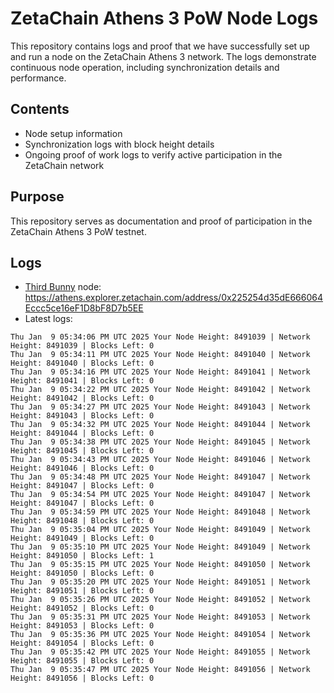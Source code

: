 # ZetaChain Athens 3 PoW Node Logs
This repository contains logs and proof that we have successfully set up and run a node on the ZetaChain Athens 3 network. The logs demonstrate continuous node operation, including synchronization details and performance.

## Contents
- Node setup information
- Synchronization logs with block height details
- Ongoing proof of work logs to verify active participation in the ZetaChain network

## Purpose
This repository serves as documentation and proof of participation in the ZetaChain Athens 3 PoW testnet.

## Logs

- [Third Bunny](https://thirdbunny.xyz/) node: https://athens.explorer.zetachain.com/address/0x225254d35dE666064Eccc5ce16eF1D8bF8D7b5EE
- Latest logs:
```
Thu Jan  9 05:34:06 PM UTC 2025 Your Node Height: 8491039 | Network Height: 8491039 | Blocks Left: 0
Thu Jan  9 05:34:11 PM UTC 2025 Your Node Height: 8491040 | Network Height: 8491040 | Blocks Left: 0
Thu Jan  9 05:34:16 PM UTC 2025 Your Node Height: 8491041 | Network Height: 8491041 | Blocks Left: 0
Thu Jan  9 05:34:22 PM UTC 2025 Your Node Height: 8491042 | Network Height: 8491042 | Blocks Left: 0
Thu Jan  9 05:34:27 PM UTC 2025 Your Node Height: 8491043 | Network Height: 8491043 | Blocks Left: 0
Thu Jan  9 05:34:32 PM UTC 2025 Your Node Height: 8491044 | Network Height: 8491044 | Blocks Left: 0
Thu Jan  9 05:34:38 PM UTC 2025 Your Node Height: 8491045 | Network Height: 8491045 | Blocks Left: 0
Thu Jan  9 05:34:43 PM UTC 2025 Your Node Height: 8491046 | Network Height: 8491046 | Blocks Left: 0
Thu Jan  9 05:34:48 PM UTC 2025 Your Node Height: 8491047 | Network Height: 8491047 | Blocks Left: 0
Thu Jan  9 05:34:54 PM UTC 2025 Your Node Height: 8491047 | Network Height: 8491047 | Blocks Left: 0
Thu Jan  9 05:34:59 PM UTC 2025 Your Node Height: 8491048 | Network Height: 8491048 | Blocks Left: 0
Thu Jan  9 05:35:04 PM UTC 2025 Your Node Height: 8491049 | Network Height: 8491049 | Blocks Left: 0
Thu Jan  9 05:35:10 PM UTC 2025 Your Node Height: 8491049 | Network Height: 8491050 | Blocks Left: 1
Thu Jan  9 05:35:15 PM UTC 2025 Your Node Height: 8491050 | Network Height: 8491050 | Blocks Left: 0
Thu Jan  9 05:35:20 PM UTC 2025 Your Node Height: 8491051 | Network Height: 8491051 | Blocks Left: 0
Thu Jan  9 05:35:26 PM UTC 2025 Your Node Height: 8491052 | Network Height: 8491052 | Blocks Left: 0
Thu Jan  9 05:35:31 PM UTC 2025 Your Node Height: 8491053 | Network Height: 8491053 | Blocks Left: 0
Thu Jan  9 05:35:36 PM UTC 2025 Your Node Height: 8491054 | Network Height: 8491054 | Blocks Left: 0
Thu Jan  9 05:35:42 PM UTC 2025 Your Node Height: 8491055 | Network Height: 8491055 | Blocks Left: 0
Thu Jan  9 05:35:47 PM UTC 2025 Your Node Height: 8491056 | Network Height: 8491056 | Blocks Left: 0
```
